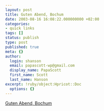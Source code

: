 ```yaml
---
layout: post
title: Guten Abend, Bochum
date: 2003-08-16 16:08:22.000000000 +02:00
categories:
- quick links
tags: []
status: publish
type: post
published: true
meta: {}
author:
  login: shanson
  email: papascott-wp@gmail.com
  display_name: PapaScott
  first_name: Scott
  last_name: Hanson
excerpt: !ruby/object:Hpricot::Doc
  options: {}
---
```

<p><a title="Campino of the Toten Hosen in the KölnArena. " href="http://www.industrial-technology-and-witchcraft.de/index.php?id=P3041">Guten Abend, Bochum</a></p>
